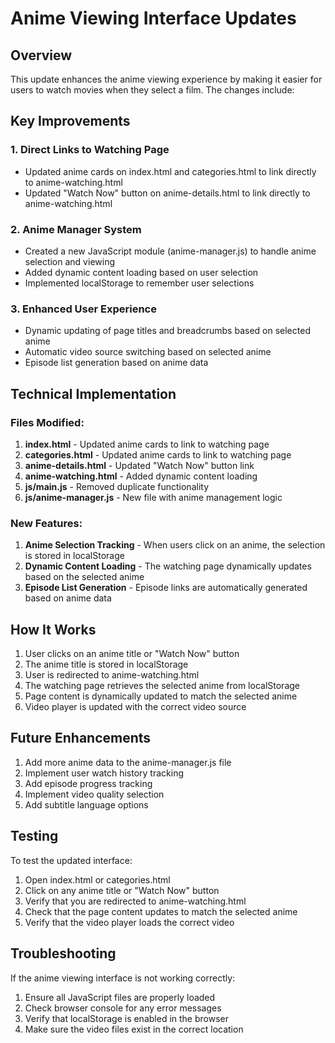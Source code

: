 # Anime Viewing Interface Updates

## Overview
This update enhances the anime viewing experience by making it easier for users to watch movies when they select a film. The changes include:

## Key Improvements

### 1. Direct Links to Watching Page
- Updated anime cards on index.html and categories.html to link directly to anime-watching.html
- Updated "Watch Now" button on anime-details.html to link directly to anime-watching.html

### 2. Anime Manager System
- Created a new JavaScript module (anime-manager.js) to handle anime selection and viewing
- Added dynamic content loading based on user selection
- Implemented localStorage to remember user selections

### 3. Enhanced User Experience
- Dynamic updating of page titles and breadcrumbs based on selected anime
- Automatic video source switching based on selected anime
- Episode list generation based on anime data

## Technical Implementation

### Files Modified:
1. **index.html** - Updated anime cards to link to watching page
2. **categories.html** - Updated anime cards to link to watching page
3. **anime-details.html** - Updated "Watch Now" button link
4. **anime-watching.html** - Added dynamic content loading
5. **js/main.js** - Removed duplicate functionality
6. **js/anime-manager.js** - New file with anime management logic

### New Features:
1. **Anime Selection Tracking** - When users click on an anime, the selection is stored in localStorage
2. **Dynamic Content Loading** - The watching page dynamically updates based on the selected anime
3. **Episode List Generation** - Episode links are automatically generated based on anime data

## How It Works

1. User clicks on an anime title or "Watch Now" button
2. The anime title is stored in localStorage
3. User is redirected to anime-watching.html
4. The watching page retrieves the selected anime from localStorage
5. Page content is dynamically updated to match the selected anime
6. Video player is updated with the correct video source

## Future Enhancements

1. Add more anime data to the anime-manager.js file
2. Implement user watch history tracking
3. Add episode progress tracking
4. Implement video quality selection
5. Add subtitle language options

## Testing

To test the updated interface:
1. Open index.html or categories.html
2. Click on any anime title or "Watch Now" button
3. Verify that you are redirected to anime-watching.html
4. Check that the page content updates to match the selected anime
5. Verify that the video player loads the correct video

## Troubleshooting

If the anime viewing interface is not working correctly:
1. Ensure all JavaScript files are properly loaded
2. Check browser console for any error messages
3. Verify that localStorage is enabled in the browser
4. Make sure the video files exist in the correct location
